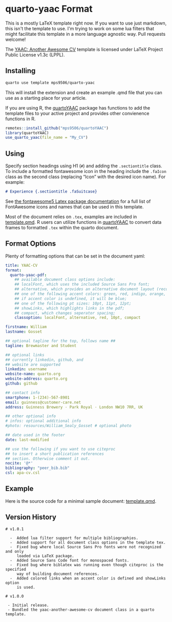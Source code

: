 # quarto-yaac Format

This is a mostly LaTeX template right now. If you want to use just
markdown, this isn't the template to use. I'm trying to work on some lua
filters that might facilitate this template in a more language agnostic
way. Pull requests welcome!

The [YAAC: Another Awesome CV](https://github.com/darwiin/yaac-another-awesome-cv) 
template is licensed under LaTeX Project Public License v1.3c (LPPL).

## Installing

``` bash
quarto use template mps9506/quarto-yaac
```

This will install the extension and create an example .qmd file that you can 
use as a starting place for your article.

If you are using R, the [quartoYAAC](https://github.com/mps9506/quartoYAAC) 
package has functions to add the template files to your active project and 
provides other convienence functions in R.

``` r
remotes::install_github("mps9506/quartoYAAC")
library(quartoYAAC)
use_quarto_yaac(file_name = "My_CV")
```

## Using

Specify section headings using H1 (`#`) and adding the `.sectiontitle`
class. To include a formatted fontawesome icon in the heading include
the `.faIcon` class as the second class (replacing “Icon” with the
desired icon name). For example:

``` Markdown
# Experience {.sectiontitle .faSuitcase}
```


See [the fontawesome5 Latex package
documentation](https://mirrors.mit.edu/CTAN/fonts/fontawesome5/doc/fontawesome5.pdf)
for a full list of FontAwesome icons and names that can be used in this
template.

Most of the document relies on `.tex`, examples are included in 
[template.qmd](template.qmd). R users can utilize functions in 
[quartoYAAC](https://github.com/mps9506/quartoYAAC) to convert data frames to
formatted `.tex` within the quarto document.


## Format Options

Plenty of formatting options that can be set in the document yaml:

``` yaml
title: YAAC-CV
format:
  quarto-yaac-pdf:
    ## available document class options include:
    ## localFont, which uses the included Source Sans Pro font;
    ## alternative, which provides an alternative document layout (recommended);
    ## one of the following accent colors: green, red, indigo, orange, monochorome;
    ## if accent color is undefined, it will be blue;
    ## one of the following pt sizes: 10pt, 11pt, 12pt;
    ## showLinks, which highlights links in the pdf;
    ## compact, which changes seperator spacing;
    classoption: localFont, alternative, red, 10pt, compact

firstname: William
lastname: Gosset

## optional tagline for the top, follows name ##
tagline: Brewmaster and Student

## optional links
## currently linkedin, github, and 
## website are supported
linkedin: username
website-name: quarto.org
website-address: quarto.org
github: github 

## contact info
smartphone: 1-(234)-567-8901
email: guinness@customer-care.net
address: Guinness Brewery · Park Royal · London NW10 7RR, UK

## other optional info 
# infos: optional additional info 
#photo: resources/William_Sealy_Gosset # optional photo

## date used in the footer
date: last-modified

## use the following if you want to use citeproc
## to insert a short publication references
## section. Otherwise comment it out.
nocite: '@*'
bibliography: "peer_bib.bib"
csl: apa-cv.csl
```

## Example

Here is the source code for a minimal sample document: [template.qmd](template.qmd).


## Version History

```
# v1.0.1

  -  Added lua filter support for multiple bibliographies.
  -  Added support for all document class options in the template tex.
  -  Fixed bug where local Source Sans Pro fonts were not recognized and only
     loaded via LaTeX package.
  -  Added Source Sans Code font for monospaced fonts.
  -  Fixed bug where biblatex was running even though citeproc is the specified
     way of building document references.
  -  Added colored links when an accent color is defined and showLinks option
     is used.

# v1.0.0

 - Initial release.
 - Bundled the yaac-another-awesome-cv document class in a quarto template.
```

